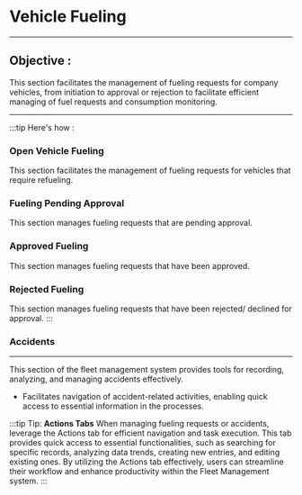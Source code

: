 # Vehicle Fueling
---

<div class="customized-intro-container" id="introduction">
    <h2 class="product-variations"> Objective :</h2>
    <p>This section facilitates the management of fueling requests for company vehicles, from initiation to approval or rejection to facilitate efficient managing of fuel requests and consumption monitoring.
    </p>
</div>

---

:::tip Here's how :

### Open Vehicle Fueling

This section facilitates the management of fueling requests for vehicles that require refueling.

### Fueling Pending Approval

This section manages fueling requests that are pending approval.

### Approved Fueling

This section manages fueling requests that have been approved.

### Rejected Fueling

This section manages fueling requests that have been rejected/ declined for approval.
:::

### Accidents
---

This section of the fleet management system provides tools for recording, analyzing, and managing accidents effectively.

- Facilitates navigation of accident-related activities, enabling quick access to essential information in the processes.

:::tip Tip: **Actions Tabs**
When managing fueling requests or accidents, leverage the Actions tab for efficient navigation and task execution. This tab provides quick access to essential functionalities, such as searching for specific records, analyzing data trends, creating new entries, and editing existing ones. By utilizing the Actions tab effectively, users can streamline their workflow and enhance productivity within the Fleet Management system.
:::

